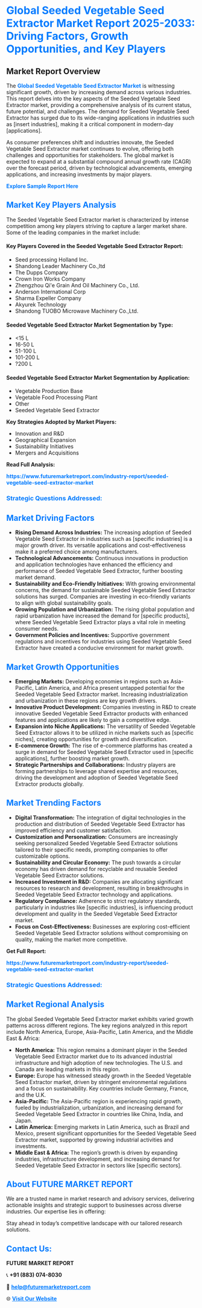 <h1 style="color: #007BFF;">Global Seeded Vegetable Seed Extractor Market Report 2025-2033: Driving Factors, Growth Opportunities, and Key Players</h1>

<section id="overview">
<h2>Market Report Overview</h2>
<p>The <a href="https://www.futuremarketreport.com/industry-report/seeded-vegetable-seed-extractor-market" style="color: #007BFF; text-decoration: none;"><strong>Global Seeded Vegetable Seed Extractor Market</strong></a> is witnessing significant growth, driven by increasing demand across various industries. This report delves into the key aspects of the Seeded Vegetable Seed Extractor market, providing a comprehensive analysis of its current status, future potential, and challenges. The demand for Seeded Vegetable Seed Extractor has surged due to its wide-ranging applications in industries such as [insert industries], making it a critical component in modern-day [applications].</p>
<p>As consumer preferences shift and industries innovate, the Seeded Vegetable Seed Extractor market continues to evolve, offering both challenges and opportunities for stakeholders. The global market is expected to expand at a substantial compound annual growth rate (CAGR) over the forecast period, driven by technological advancements, emerging applications, and increasing investments by major players.</p>
</section>

<section id="overview">
<p><a href="https://www.futuremarketreport.com/request-sample/reportId=127685" style="color: #007BFF; text-decoration: none;"><strong>Explore Sample Report Here</strong></a></p>
</section>

<section id="key-players">
<h2 style="color: #007BFF;">Market Key Players Analysis</h2>
<p>The Seeded Vegetable Seed Extractor market is characterized by intense competition among key players striving to capture a larger market share. Some of the leading companies in the market include:</p>
<h4>Key Players Covered in the Seeded Vegetable Seed Extractor Report:</h4>
<ul><li>Seed processing Holland Inc.</li><li>Shandong Leader Machinery Co.,ltd</li><li>The Dupps Company</li><li>Crown Iron Works Company</li><li>Zhengzhou Qi&#039;e Grain And Oil Machinery Co., Ltd.</li><li>Anderson International Corp</li><li>Sharma Expeller Company</li><li>Akyurek Technology</li><li>Shandong TUOBO Microwave Machinery Co.,Ltd.</li></ul>
<h4>Seeded Vegetable Seed Extractor Market Segmentation by Type:</h4>
<ul><li>&lt;15 L</li><li>16-50 L</li><li>51-100 L</li><li>101-200 L</li><li>?200 L</li></ul>

<h4>Seeded Vegetable Seed Extractor Market Segmentation by Application:</h4>
<ul><li>Vegetable Production Base</li><li>Vegetable Food Processing Plant</li><li>Other</li><li>Seeded Vegetable Seed Extractor</li></ul>
<p><strong>Key Strategies Adopted by Market Players:</strong></p>
<ul>
<li>Innovation and R&D</li>
<li>Geographical Expansion</li>
<li>Sustainability Initiatives</li>
<li>Mergers and Acquisitions</li>
</ul>
</section>

<section>
<p><strong>Read Full Analysis: </strong></p><a href="https://www.futuremarketreport.com/industry-report/seeded-vegetable-seed-extractor-market" style="color: #007BFF; text-decoration: none;"><strong>https://www.futuremarketreport.com/industry-report/seeded-vegetable-seed-extractor-market</strong></a>
<h3 style="color: #007BFF;">Strategic Questions Addressed:</h3>
</section>

<section id="driving-factors">
<h2 style="color: #007BFF;">Market Driving Factors</h2>
<ul>
<li><strong>Rising Demand Across Industries:</strong> The increasing adoption of Seeded Vegetable Seed Extractor in industries such as [specific industries] is a major growth driver. Its versatile applications and cost-effectiveness make it a preferred choice among manufacturers.</li>
<li><strong>Technological Advancements:</strong> Continuous innovations in production and application technologies have enhanced the efficiency and performance of Seeded Vegetable Seed Extractor, further boosting market demand.</li>
<li><strong>Sustainability and Eco-Friendly Initiatives:</strong> With growing environmental concerns, the demand for sustainable Seeded Vegetable Seed Extractor solutions has surged. Companies are investing in eco-friendly variants to align with global sustainability goals.</li>
<li><strong>Growing Population and Urbanization:</strong> The rising global population and rapid urbanization have increased the demand for [specific products], where Seeded Vegetable Seed Extractor plays a vital role in meeting consumer needs.</li>
<li><strong>Government Policies and Incentives:</strong> Supportive government regulations and incentives for industries using Seeded Vegetable Seed Extractor have created a conducive environment for market growth.</li>
</ul>
</section>

<section id="growth-opportunities">
<h2 style="color: #007BFF;">Market Growth Opportunities</h2>
<ul>
<li><strong>Emerging Markets:</strong> Developing economies in regions such as Asia-Pacific, Latin America, and Africa present untapped potential for the Seeded Vegetable Seed Extractor market. Increasing industrialization and urbanization in these regions are key growth drivers.</li>
<li><strong>Innovative Product Development:</strong> Companies investing in R&D to create innovative Seeded Vegetable Seed Extractor products with enhanced features and applications are likely to gain a competitive edge.</li>
<li><strong>Expansion into Niche Applications:</strong> The versatility of Seeded Vegetable Seed Extractor allows it to be utilized in niche markets such as [specific niches], creating opportunities for growth and diversification.</li>
<li><strong>E-commerce Growth:</strong> The rise of e-commerce platforms has created a surge in demand for Seeded Vegetable Seed Extractor used in [specific applications], further boosting market growth.</li>
<li><strong>Strategic Partnerships and Collaborations:</strong> Industry players are forming partnerships to leverage shared expertise and resources, driving the development and adoption of Seeded Vegetable Seed Extractor products globally.</li>
</ul>
</section>

<section id="trending-factors">
<h2 style="color: #007BFF;">Market Trending Factors</h2>
<ul>
<li><strong>Digital Transformation:</strong> The integration of digital technologies in the production and distribution of Seeded Vegetable Seed Extractor has improved efficiency and customer satisfaction.</li>
<li><strong>Customization and Personalization:</strong> Consumers are increasingly seeking personalized Seeded Vegetable Seed Extractor solutions tailored to their specific needs, prompting companies to offer customizable options.</li>
<li><strong>Sustainability and Circular Economy:</strong> The push towards a circular economy has driven demand for recyclable and reusable Seeded Vegetable Seed Extractor solutions.</li>
<li><strong>Increased Investment in R&D:</strong> Companies are allocating significant resources to research and development, resulting in breakthroughs in Seeded Vegetable Seed Extractor technology and applications.</li>
<li><strong>Regulatory Compliance:</strong> Adherence to strict regulatory standards, particularly in industries like [specific industries], is influencing product development and quality in the Seeded Vegetable Seed Extractor market.</li>
<li><strong>Focus on Cost-Effectiveness:</strong> Businesses are exploring cost-efficient Seeded Vegetable Seed Extractor solutions without compromising on quality, making the market more competitive.</li>
</ul>
</section>

<section>
<p><strong>Get Full Report: </strong></p><a href="https://www.futuremarketreport.com/industry-report/seeded-vegetable-seed-extractor-market" style="color: #007BFF; text-decoration: none;"><strong>https://www.futuremarketreport.com/industry-report/seeded-vegetable-seed-extractor-market</strong></a>
<h3 style="color: #007BFF;">Strategic Questions Addressed:</h3>
</section>


<section id="regional-analysis">
<h2 style="color: #007BFF;">Market Regional Analysis</h2>
<p>The global Seeded Vegetable Seed Extractor market exhibits varied growth patterns across different regions. The key regions analyzed in this report include North America, Europe, Asia-Pacific, Latin America, and the Middle East & Africa:</p>
<ul>
<li><strong>North America:</strong> This region remains a dominant player in the Seeded Vegetable Seed Extractor market due to its advanced industrial infrastructure and high adoption of new technologies. The U.S. and Canada are leading markets in this region.</li>
<li><strong>Europe:</strong> Europe has witnessed steady growth in the Seeded Vegetable Seed Extractor market, driven by stringent environmental regulations and a focus on sustainability. Key countries include Germany, France, and the U.K.</li>
<li><strong>Asia-Pacific:</strong> The Asia-Pacific region is experiencing rapid growth, fueled by industrialization, urbanization, and increasing demand for Seeded Vegetable Seed Extractor in countries like China, India, and Japan.</li>
<li><strong>Latin America:</strong> Emerging markets in Latin America, such as Brazil and Mexico, present significant opportunities for the Seeded Vegetable Seed Extractor market, supported by growing industrial activities and investments.</li>
<li><strong>Middle East & Africa:</strong> The region’s growth is driven by expanding industries, infrastructure development, and increasing demand for Seeded Vegetable Seed Extractor in sectors like [specific sectors].</li>
</ul>
</section>

<footer>
<h2 style="color: #007BFF;">About FUTURE MARKET REPORT</h2>
<p>We are a trusted name in market research and advisory services, delivering actionable insights and strategic support to businesses across diverse industries. Our expertise lies in offering:</p>

<p>Stay ahead in today’s competitive landscape with our tailored research solutions.</p>

<h2 style="color: #007BFF;">Contact Us:</h2>
<p><strong>FUTURE MARKET REPORT</strong></p>
<p>📞 <strong>+91 (883) 074-8030</strong></p>
<p>📧 <strong><a href="mailto:help@futuremarketreport.com" style="color: #007BFF;">help@futuremarketreport.com</a></strong></p>
<p>🌐 <strong><a href="https://www.futuremarketreport.com/" style="color: #007BFF;">Visit Our Website</a></strong></p>
</footer>